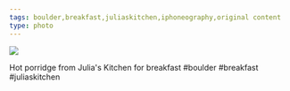 ```yaml
---
tags: boulder,breakfast,juliaskitchen,iphoneography,original content
type: photo
---
```

<img src="http://24.media.tumblr.com/tumblr_mdujixl8h01rdkc0do1_1280.jpg" />

Hot porridge from Julia's Kitchen for breakfast #boulder #breakfast #juliaskitchen
